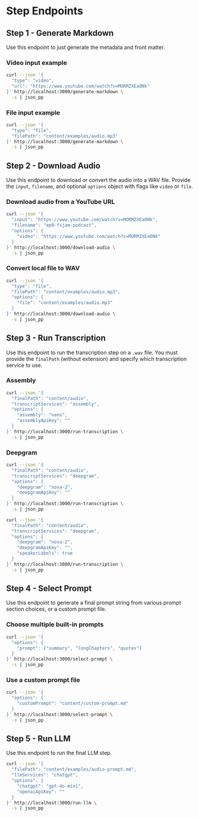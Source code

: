 # Step Endpoints

## Step 1 - Generate Markdown

Use this endpoint to just generate the metadata and front matter.

### Video input example

```bash
curl --json '{
  "type": "video",
  "url": "https://www.youtube.com/watch?v=MORMZXEaONk"
}' http://localhost:3000/generate-markdown \
  -s | json_pp
```

### File input example

```bash
curl --json '{
  "type": "file",
  "filePath": "content/examples/audio.mp3"
}' http://localhost:3000/generate-markdown \
  -s | json_pp
```

## Step 2 - Download Audio

Use this endpoint to download or convert the audio into a WAV file. Provide the `input`, `filename`, and optional `options` object with flags like `video` or `file`.

### Download audio from a YouTube URL

```bash
curl --json '{
  "input": "https://www.youtube.com/watch?v=MORMZXEaONk",
  "filename": "ep0-fsjam-podcast",
  "options": {
    "video": "https://www.youtube.com/watch?v=MORMZXEaONk"
  }
}' http://localhost:3000/download-audio \
  -s | json_pp
```

### Convert local file to WAV

```bash
curl --json '{
  "type": "file",
  "filePath": "content/examples/audio.mp3",
  "options": {
    "file": "content/examples/audio.mp3"
  }
}' http://localhost:3000/download-audio \
  -s | json_pp
```

## Step 3 - Run Transcription

Use this endpoint to run the transcription step on a `.wav` file. You must provide the `finalPath` (without extension) and specify which transcription service to use.

### Assembly

```bash
curl --json '{
  "finalPath": "content/audio",
  "transcriptServices": "assembly",
  "options": {
    "assembly": "nano",
    "assemblyApiKey": ""
  }
}' http://localhost:3000/run-transcription \
  -s | json_pp
```

### Deepgram

```bash
curl --json '{
  "finalPath": "content/audio",
  "transcriptServices": "deepgram",
  "options": {
    "deepgram": "nova-2",
    "deepgramApiKey": ""
  }
}' http://localhost:3000/run-transcription \
  -s | json_pp
```

```bash
curl --json '{
  "finalPath": "content/audio",
  "transcriptServices": "deepgram",
  "options": {
    "deepgram": "nova-2",
    "deepgramApiKey": "",
    "speakerLabels": true
  }
}' http://localhost:3000/run-transcription \
  -s | json_pp
```

## Step 4 - Select Prompt

Use this endpoint to generate a final prompt string from various prompt section choices, or a custom prompt file.

### Choose multiple built-in prompts

```bash
curl --json '{
  "options": {
    "prompt": ["summary", "longChapters", "quotes"]
  }
}' http://localhost:3000/select-prompt \
  -s | json_pp
```

### Use a custom prompt file

```bash
curl --json '{
  "options": {
    "customPrompt": "content/custom-prompt.md"
  }
}' http://localhost:3000/select-prompt \
  -s | json_pp
```

## Step 5 - Run LLM

Use this endpoint to run the final LLM step.

```bash
curl --json '{
  "filePath": "content/examples/audio-prompt.md",
  "llmServices": "chatgpt",
  "options": {
    "chatgpt": "gpt-4o-mini",
    "openaiApiKey": ""
  }
}' http://localhost:3000/run-llm \
  -s | json_pp
```